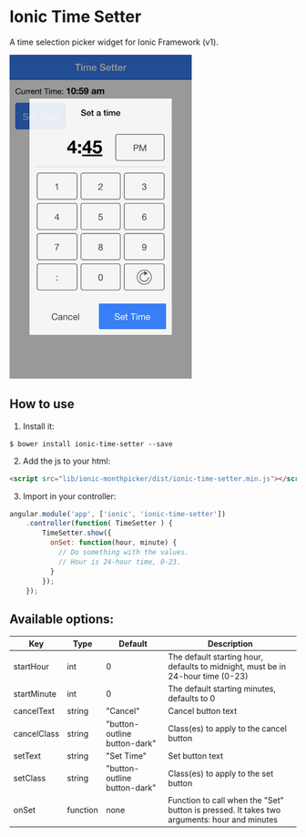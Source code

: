 # Ionic Time Setter
A time selection picker widget for Ionic Framework (v1).

<img src="/screenshots/screenshot.png?raw=true" width="320">

## How to use

1) Install it:

```shell
$ bower install ionic-time-setter --save
```

2) Add the js to your html:

```html
<script src="lib/ionic-monthpicker/dist/ionic-time-setter.min.js"></script>
```

3) Import in your controller:

```JavaScript
angular.module('app', ['ionic', 'ionic-time-setter'])
    .controller(function( TimeSetter ) {
        TimeSetter.show({
          onSet: function(hour, minute) {
            // Do something with the values.
            // Hour is 24-hour time, 0-23.
          }
        });
    });
```

## Available options:

| Key  | Type | Default | Description |
| ---- | ---- | ------ | ---- |
|startHour | int | 0 | The default starting hour, defaults to midnight, must be in 24-hour time (0-23) |
|startMinute | int | 0 | The default starting minutes, defaults to 0 |
|cancelText | string | "Cancel" | Cancel button text |
|cancelClass | string | "button-outline button-dark" | Class(es) to apply to the cancel button |
|setText | string | "Set Time" | Set button text |
|setClass | string | "button-outline button-dark" | Class(es) to apply to the set button |
|onSet | function | none | Function to call when the "Set" button is pressed.  It takes two arguments:  hour and minutes |
